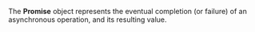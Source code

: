 The <b>Promise</b> object represents the eventual completion (or failure) of an asynchronous operation, and its resulting value.
